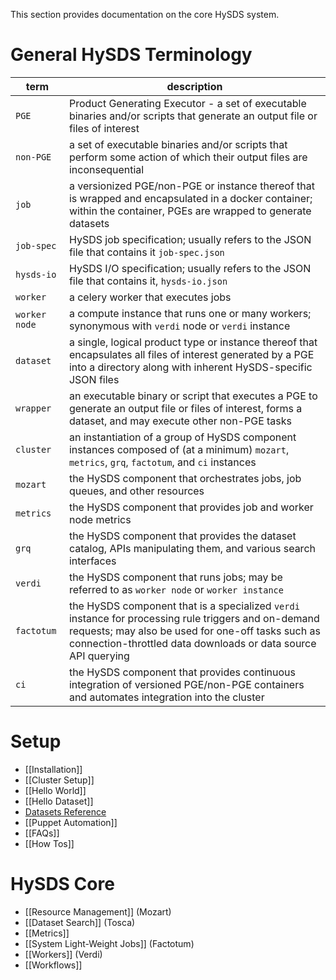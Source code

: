 This section provides documentation on the core HySDS system.

# General HySDS Terminology
| term | description |
| ---- | ----------- |
| `PGE` | Product Generating Executor - a set of executable binaries and/or scripts that generate an output file or files of interest |
| `non-PGE` | a set of executable binaries and/or scripts that perform some action of which their output files are inconsequential |
| `job` | a versionized PGE/non-PGE or instance thereof that is wrapped and encapsulated in a docker container; within the container, PGEs are wrapped to generate datasets |
| `job-spec` | HySDS job specification; usually refers to the JSON file that contains it `job-spec.json` |
| `hysds-io` | HySDS I/O specification; usually refers to the JSON file that contains it, `hysds-io.json` |
| `worker` | a celery worker that executes jobs |
| `worker node` | a compute instance that runs one or many workers; synonymous with `verdi` node or `verdi` instance |
| `dataset` | a single, logical product type or instance thereof that encapsulates all files of interest generated by a PGE into a directory along with inherent HySDS-specific JSON files |
| `wrapper` | an executable binary or script that executes a PGE to generate an output file or files of interest, forms a dataset, and may execute other non-PGE tasks |
| `cluster` | an instantiation of a group of HySDS component instances composed of (at a minimum) `mozart`, `metrics`, `grq`, `factotum`, and `ci` instances |
| `mozart` | the HySDS component that orchestrates jobs, job queues, and other resources |
| `metrics` | the HySDS component that provides job and worker node metrics |
| `grq` | the HySDS component that provides the dataset catalog, APIs manipulating them, and various search interfaces  |
| `verdi` | the HySDS component that runs jobs; may be referred to as `worker node` or `worker instance` |
| `factotum` | the HySDS component that is a specialized `verdi` instance for processing rule triggers and on-demand requests; may also be used for one-off tasks such as connection-throttled data downloads or data source API querying |
| `ci` | the HySDS component that provides continuous integration of versioned PGE/non-PGE containers and automates integration into the cluster  |

# Setup
- [[Installation]]
- [[Cluster Setup]]
- [[Hello World]]
- [[Hello Dataset]]
- [Datasets Reference](Datasets)
- [[Puppet Automation]]
- [[FAQs]]
- [[How Tos]]

# HySDS Core
- [[Resource Management]] (Mozart)
- [[Dataset Search]] (Tosca)
- [[Metrics]]
- [[System Light-Weight Jobs]] (Factotum)
- [[Workers]] (Verdi)
- [[Workflows]]

